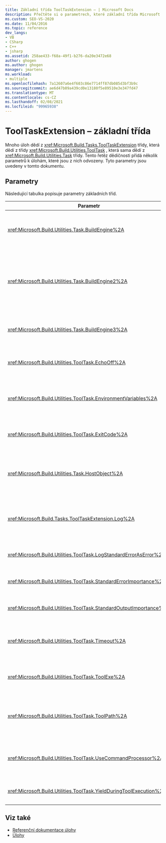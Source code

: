 ```yaml
---
title: Základní třída ToolTaskExtension – | Microsoft Docs
description: Přečtěte si o parametrech, které základní třída Microsoft. Build. Tasks. ToolTaskExtension – přidá do úkolů, které z ní dědí.
ms.custom: SEO-VS-2020
ms.date: 11/04/2016
ms.topic: reference
dev_langs:
- VB
- CSharp
- C++
- jsharp
ms.assetid: 258ae433-f68a-49f1-b276-da20e3472e68
author: ghogen
ms.author: ghogen
manager: jmartens
ms.workload:
- multiple
ms.openlocfilehash: 7a12607a6e4f603c86e7714ff87db085d3bf3b9c
ms.sourcegitcommit: ae6d47b09a439cd0e13180f5e89510e3e347fd47
ms.translationtype: MT
ms.contentlocale: cs-CZ
ms.lasthandoff: 02/08/2021
ms.locfileid: "99965938"
---
```

# <a name="tooltaskextension-base-class"></a>ToolTaskExtension – základní třída

Mnoho úloh dědí z <xref:Microsoft.Build.Tasks.ToolTaskExtension> třídy, která dědí z třídy <xref:Microsoft.Build.Utilities.ToolTask> , která sama dědí z <xref:Microsoft.Build.Utilities.Task> třídy. Tento řetěz dědičnosti přidá několik parametrů k úlohám, které jsou z nich odvozeny. Tyto parametry jsou uvedeny v tomto dokumentu.

## <a name="parameters"></a>Parametry

 Následující tabulka popisuje parametry základních tříd.

| Parametr | Popis |
| - | - |
| <xref:Microsoft.Build.Utilities.Task.BuildEngine%2A> | Volitelný <xref:Microsoft.Build.Framework.IBuildEngine> parametr.<br /><br /> Určuje rozhraní Build Engine dostupné pro úlohy. Modul sestavení automaticky nastaví tento parametr tak, aby umožňoval úkolům volat zpět do něj. |
| <xref:Microsoft.Build.Utilities.Task.BuildEngine2%2A> | Volitelný <xref:Microsoft.Build.Framework.IBuildEngine2> parametr.<br /><br /> Určuje rozhraní Build Engine dostupné pro úlohy. Modul sestavení automaticky nastaví tento parametr tak, aby umožňoval úkolům volat zpět do něj.<br /><br /> Toto je vlastnost pohodlí, aby autoři úloh, které dědí z této třídy, nemuseli přetypovat hodnotu z `IBuildEngine` na `IBuildEngine2` . |
| <xref:Microsoft.Build.Utilities.Task.BuildEngine3%2A> | Volitelný <xref:Microsoft.Build.Framework.IBuildEngine3> parametr.<br /><br /> Určuje rozhraní modulu sestavení poskytované hostitelem. |
| <xref:Microsoft.Build.Utilities.ToolTask.EchoOff%2A> | Volitelný `bool` parametr.<br /><br /> Když je `true` Tato úloha nastavena na, projde tento úkol **/q** do *cmd.exe* příkazového řádku, aby se příkazový řádek nezkopíroval do STDOUT. |
| <xref:Microsoft.Build.Utilities.ToolTask.EnvironmentVariables%2A> | Volitelný `String` parametr pole.<br /><br /> Pole párů proměnných prostředí oddělené znaménkem rovná se. Tyto proměnné jsou předány do vytvořeného spustitelného souboru v kombinaci s běžným nebo selektivním přepsáním normálního bloku prostředí. |
| <xref:Microsoft.Build.Utilities.ToolTask.ExitCode%2A> | Volitelný `Int32` výstup – parametr jen pro čtení.<br /><br /> Určuje ukončovací kód, který je poskytnut spuštěným příkazem. Pokud úloha nahlásila chyby, ale proces měl ukončovací kód 0 (úspěch), je nastaven na hodnotu-1. |
| <xref:Microsoft.Build.Utilities.Task.HostObject%2A> | Volitelný <xref:Microsoft.Build.Framework.ITaskHost> parametr.<br /><br /> Určuje instanci objektu hostitele (může mít hodnotu null). Modul sestavení nastavuje tuto vlastnost, pokud má rozhraní IDE hostitele přidružený objekt hostitele s touto konkrétní úlohou. |
| <xref:Microsoft.Build.Tasks.ToolTaskExtension.Log%2A> | Volitelný <xref:Microsoft.Build.Utilities.TaskLoggingHelper> parametr jen pro čtení.<br /><br /> Načte instanci <xref:Microsoft.Build.Tasks.TaskLoggingHelperExtension> třídy, která obsahuje metody protokolování úkolů. |
| <xref:Microsoft.Build.Utilities.ToolTask.LogStandardErrorAsError%2A> | `bool`Parametr možnosti.<br /><br /> Pokud `true` jsou všechny zprávy přijaté ve standardním datovém proudu chyb protokolovány jako chyby. |
| <xref:Microsoft.Build.Utilities.ToolTask.StandardErrorImportance%2A> | Volitelný `String` parametr.<br /><br /> Důležitost, se kterou chcete protokolovat text z standardního výstupního proudu. |
| <xref:Microsoft.Build.Utilities.ToolTask.StandardOutputImportance%2A> | Volitelný `String` parametr.<br /><br /> Důležitost, se kterou chcete protokolovat text z standardního výstupního proudu. |
| <xref:Microsoft.Build.Utilities.ToolTask.Timeout%2A> | Virtuální volitelný `Int32` parametr.<br /><br /> Určuje dobu v milisekundách, po jejímž uplynutí je ukončen spustitelný soubor úlohy. Výchozí hodnota je `Int.MaxValue` , což značí, že není k dispozici žádný časový interval. Časový limit je v milisekundách. |
| <xref:Microsoft.Build.Utilities.ToolTask.ToolExe%2A> | Virtuální volitelný `string` parametr.<br /><br /> Projekty mohou tuto implementaci implementovat pro přepsání nástroje. Úkoly mohou tuto potlačit, aby zachovaly nástroj. |
| <xref:Microsoft.Build.Utilities.ToolTask.ToolPath%2A> | Volitelný `string` parametr.<br /><br /> Určuje umístění, ze kterého úloha načte základní spustitelný soubor. Pokud tento parametr není zadán, úloha použije cestu instalace sady SDK, která odpovídá verzi rozhraní .NET Framework, která spouští nástroj MSBuild. |
| <xref:Microsoft.Build.Utilities.ToolTask.UseCommandProcessor%2A> | Volitelný `bool` parametr.<br /><br /> Když `true` je tato úloha nastavená na, vytvoří dávkový soubor pro příkazový řádek a provede ho pomocí příkazového procesoru namísto provedení příkazu přímo. |
| <xref:Microsoft.Build.Utilities.ToolTask.YieldDuringToolExecution%2A> | Volitelný `bool` parametr.<br /><br /> Když `true` je tato úloha nastavena na, vydává tento úkol uzel při provádění jeho úkolu. |

## <a name="see-also"></a>Viz také

- [Referenční dokumentace úlohy](../msbuild/msbuild-task-reference.md)
- [Úlohy](../msbuild/msbuild-tasks.md)

